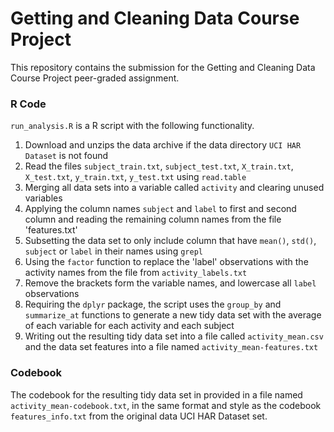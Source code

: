 # Getting and Cleaning Data Course Project

This repository contains the submission for the Getting and Cleaning Data Course Project peer-graded assignment.

### R Code

`run_analysis.R` is a R script with the following functionality. 

1. Download and unzips the data archive if the data directory `UCI HAR Dataset` is not found
2. Read the files `subject_train.txt`, `subject_test.txt`, `X_train.txt`, `X_test.txt`, `y_train.txt`, `y_test.txt` using `read.table`
3. Merging all data sets into a variable called `activity` and clearing unused variables
4. Applying  the column names `subject` and `label` to first and second column and reading the remaining column names from the file 'features.txt'
5. Subsetting the data set to only include column that have `mean()`, `std()`, `subject` or `label` in their names using `grepl`
6. Using the `factor` function to replace the 'label' observations with the activity names from the file from `activity_labels.txt`
7. Remove the brackets form the variable names, and lowercase all `label` observations
8. Requiring the `dplyr` package, the script uses the `group_by` and `summarize_at` functions to generate a new tidy data set with the average of each variable for each activity and each subject
9. Writing out the resulting tidy data set into a file called `activity_mean.csv` and the data set features into a file named `activity_mean-features.txt` 

### Codebook

The codebook for the resulting tidy data set in provided in a file named `activity_mean-codebook.txt`, in the same format and style as the codebook `features_info.txt` from the original data UCI HAR Dataset set.